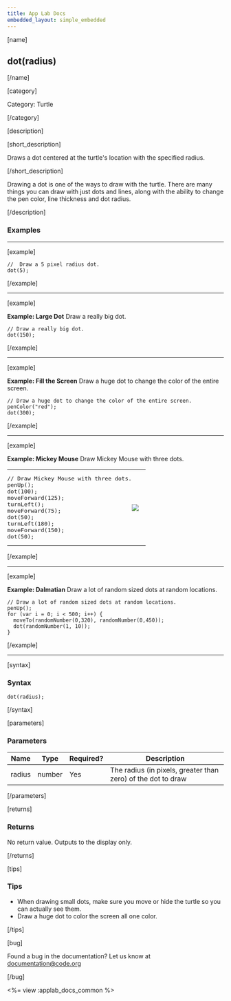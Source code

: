 ```yaml
---
title: App Lab Docs
embedded_layout: simple_embedded
---
```


[name]

## dot(radius)

[/name]

[category]

Category: Turtle

[/category]

[description]

[short_description]

Draws a dot centered at the turtle's location with the specified radius.

[/short_description]

Drawing a dot is one of the ways to draw with the turtle. There are many things you can draw with just dots and lines, along with the ability to change the pen color, line thickness and dot radius.

[/description]

### Examples
____________________________________________________

[example]

```
//  Draw a 5 pixel radius dot.
dot(5);
```

[/example]

____________________________________________________

[example]

**Example: Large Dot** Draw a really big dot.

```
// Draw a really big dot.
dot(150);
```

[/example]

____________________________________________________

[example]

**Example: Fill the Screen** Draw a huge dot to change the color of the entire screen.

```
// Draw a huge dot to change the color of the entire screen.
penColor("red");
dot(300);
```

[/example]

____________________________________________________

[example]

**Example: Mickey Mouse** Draw Mickey Mouse with three dots.

<table>
<tr>
<td style="border-style:none; width:90%; padding:0px">
<pre>
// Draw Mickey Mouse with three dots.
penUp();
dot(100);
moveForward(125);
turnLeft();
moveForward(75);
dot(50);
turnLeft(180);
moveForward(150);
dot(50);
</pre>
</td>
<td style="border-style:none; width:10%; padding:0px">
<img src='https://images.code.org/cba6c4d2f33c8314770584ab16341a65-image-1445615420999.gif'>
</td>
</tr>
</table>

[/example]

____________________________________________________

[example]

**Example: Dalmatian** Draw a lot of random sized dots at random locations.

```
// Draw a lot of random sized dots at random locations.
penUp();
for (var i = 0; i < 500; i++) {
  moveTo(randomNumber(0,320), randomNumber(0,450));
  dot(randomNumber(1, 10));
}
```

[/example]

____________________________________________________

[syntax]

### Syntax

```
dot(radius);
```

[/syntax]

[parameters]

### Parameters

| Name  | Type | Required? | Description |
|-----------------|------|-----------|-------------|
| radius | number | Yes | The radius (in pixels, greater than zero) of the dot to draw  |

[/parameters]

[returns]

### Returns
No return value. Outputs to the display only.

[/returns]

[tips]

### Tips
- When drawing small dots, make sure you move or hide the turtle so you can actually see them.
- Draw a huge dot to color the screen all one color.

[/tips]

[bug]

Found a bug in the documentation? Let us know at documentation@code.org

[/bug]

<%= view :applab_docs_common %>
